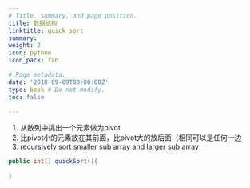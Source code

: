 ```yaml
---
# Title, summary, and page position.
title: 数据结构
linktitle: quick sort
summary:
weight: 2
icon: python
icon_pack: fab

# Page metadata.
date: '2018-09-09T00:00:00Z'
type: book # Do not modify.
toc: false

---
```


1. 从数列中挑出一个元素做为pivot
2. 比pivot小的元素放在其前面，比pivot大的放后面（相同可以是任何一边
3. recursively sort smaller sub array and larger sub array



```java
public int[] quickSort(){
	
}
```